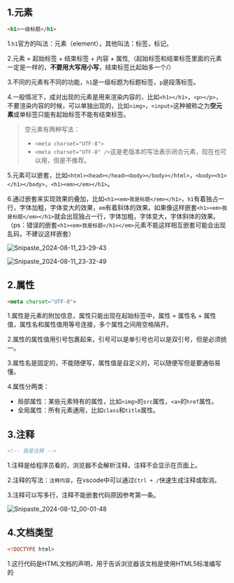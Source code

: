 ## 1.元素

```html
<h1>一级标题</h1>
```

1.`h1`官方的叫法：元素（element），其他叫法：标签，标记。

2.元素 = 起始标签 + 结束标签 + 内容 + 属性,（起始标签和结束标签里面的元素一定是一样的，**不要用大写用小写**，结束标签比起始多一个/）

3.不同的元素有不同的功能，`h1`是一级标题为标题标签，`p`是段落标签。

4.一般情况下，成对出现的元素是用来渲染内容的，比如`<h1></h1>`，`<p></p>`，不要渲染内容的时候，可以单独出现的，比如`<img>`，`<input>`这种被称之为**空元素**或单标签只能有起始标签不能有结束标签。

> 空元素有两种写法：
> - `<meta charset="UTF-8">`
> - `<meta charset="UTF-8" />`这是老版本的写法表示闭合元素，现在也可以用，但是不推荐。

5.元素可以嵌套，比如`<html><head></head><body></body></html>`，`<body><h1></h1></body>`，`<h1><em></em></h1>`。

6.通过嵌套来实现效果的叠加，比如`<h1><em>我是标题</em></h1>`，`h1`有着独占一行，字体加粗，字体变大的效果，`em`有着斜体的效果。如果像这样嵌套`<h1><em>我是标题</em></h1>`就会出现独占一行，字体加粗，字体变大，字体斜体的效果。（ps：错误的嵌套`<h1><em>我是标题</h1></em>`元素不能这样相互嵌套可能会出现乱码，不建议这样嵌套）

![Snipaste_2024-08-11_23-29-43](https://cdn.jsdelivr.net/gh/Chair-lin/tuchuang/img/Snipaste_2024-08-11_23-29-43.png)

![Snipaste_2024-08-11_23-32-49](https://cdn.jsdelivr.net/gh/Chair-lin/tuchuang/img/Snipaste_2024-08-11_23-32-49.png)

## 2.属性

```html
<meta charset="UTF-8">
```
1.属性是元素的附加信息，属性只能出现在起始标签中，属性 = 属性名 + 属性值，属性名和属性值用等号连接，多个属性之间用空格隔开。

2.属性的属性值用引号包裹起来，引号可以是单引号也可以是双引号，但是必须统一。

3.属性名是固定的，不能随便写，属性值是自定义的，可以随便写但是要通俗易懂。

4.属性分两类：

- 局部属性：某些元素特有的属性，比如`<img>`的`src`属性，`<a>`的`href`属性。
- 全局属性：所有元素通用，比如`class`和`title`属性。

## 3.注释

```html
<!-- 我是注释 -->
```

1.注释是给程序员看的，浏览器不会解析注释，注释不会显示在页面上。

2.注释的写法：`注释内容`，在vscode中可以通过`Ctrl + /`快速生成注释或取消。

3.注释可以写多行，注释不能嵌套代码原因参考第一条。

![Snipaste_2024-08-12_00-01-48](https://cdn.jsdelivr.net/gh/Chair-lin/tuchuang/img/Snipaste_2024-08-12_00-01-48.png)

## 4.文档类型

```html
<!DOCTYPE html>
```

1.这行代码是HTML文档的声明，用于告诉浏览器该文档是使用HTML5标准编写的